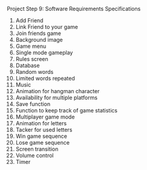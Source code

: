 Project Step 9: Software Requirements Specifications

1. Add Friend
2. Link Friend to your game
3. Join friends game
4. Background image
5. Game menu
6. Single mode gameplay
7. Rules screen
8. Database
9. Random words
9. Limited words repeated
10. Music
11. Animation for hangman character
12. Availability for multiple platforms
13. Save function
14. Function to keep track of game statistics
15. Multiplayer game mode
16. Animation for letters
17. Tacker for used letters
18. Win game sequence
19. Lose game sequence
20. Screen transition
21. Volume control
22. Timer

